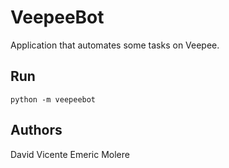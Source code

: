 # VeepeeBot
Application that automates some tasks on Veepee.

## Run
```shell
python -m veepeebot
```

## Authors
David Vicente
Emeric Molere